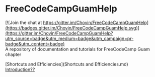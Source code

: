 # FreeCodeCampGuamHelp

[![Join the chat at https://gitter.im/Chovin/FreeCodeCampGuamHelp](https://badges.gitter.im/Chovin/FreeCodeCampGuamHelp.svg)](https://gitter.im/Chovin/FreeCodeCampGuamHelp?utm_source=badge&utm_medium=badge&utm_campaign=pr-badge&utm_content=badge)  
A repository of documentation and tutorials for FreeCodeCamp Guam chapter

[Shortcuts and Efficiencies](Shortcuts and Efficiencies.md)  
[Introduction??](Goals.md)
